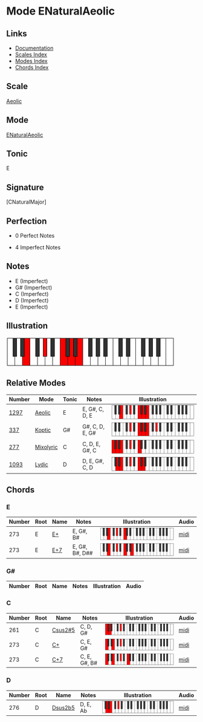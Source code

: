 # Mode ENaturalAeolic

## Links

- [Documentation](index.md)
- [Scales Index](Scales.md)
- [Modes Index](Modes.md)
- [Chords Index](Chords.md)

## Scale

[Aeolic](ScaleAeolic.md)

## Mode

[ENaturalAeolic](ModeENaturalAeolic.md)

## Tonic

E

## Signature

[CNaturalMajor]

## Perfection

 - 0 Perfect Notes

 - 4 Imperfect Notes

## Notes

- E (Imperfect)
- G# (Imperfect)
- C (Imperfect)
- D (Imperfect)
- E (Imperfect)

## Illustration

![ENaturalAeolic](ModeENaturalAeolic.png)

## Relative Modes

| Number | Mode | Tonic | Notes | Illustration |
|--------|------|-------|-------|--------------|
| [1297](https://ianring.com/musictheory/scales/1297) | [Aeolic](ModeAeolic.md) | E | E, G#, C, D, E | ![ENaturalAeolic](ModeENaturalAeolic.png) |
| [337](https://ianring.com/musictheory/scales/337) | [Koptic](ModeKoptic.md) | G# | G#, C, D, E, G# | ![GSharpKoptic](ModeGSharpKoptic.png) |
| [277](https://ianring.com/musictheory/scales/277) | [Mixolyric](ModeMixolyric.md) | C | C, D, E, G#, C | ![CNaturalMixolyric](ModeCNaturalMixolyric.png) |
| [1093](https://ianring.com/musictheory/scales/1093) | [Lydic](ModeLydic.md) | D | D, E, G#, C, D | ![DNaturalLydic](ModeDNaturalLydic.png) |

## Chords

### E

| Number | Root | Name | Notes | Illustration | Audio |
|--------|------|------|-------|--------------|-------|
| 273 | E | [E+](ChordENaturalAugmented.md) | E, G#, B# | ![E+](ChordENaturalAugmentedRootPosition.png) | [midi](ChordENaturalAugmentedRootPosition.mid) |
| 273 | E | [E+7](ChordENaturalAugmentedAugmentedSeventh.md) | E, G#, B#, D## | ![E+7](ChordENaturalAugmentedAugmentedSeventhRootPosition.png) | [midi](ChordENaturalAugmentedAugmentedSeventhRootPosition.mid) |

### G#

| Number | Root | Name | Notes | Illustration | Audio |
|--------|------|------|-------|--------------|-------|

### C

| Number | Root | Name | Notes | Illustration | Audio |
|--------|------|------|-------|--------------|-------|
| 261 | C | [Csus2#5](ChordCNaturalSuspendedSecondSharpFifth.md) | C, D, G# | ![Csus2#5](ChordCNaturalSuspendedSecondSharpFifthRootPosition.png) | [midi](ChordCNaturalSuspendedSecondSharpFifthRootPosition.mid) |
| 273 | C | [C+](ChordCNaturalAugmented.md) | C, E, G# | ![C+](ChordCNaturalAugmentedRootPosition.png) | [midi](ChordCNaturalAugmentedRootPosition.mid) |
| 273 | C | [C+7](ChordCNaturalAugmentedAugmentedSeventh.md) | C, E, G#, B# | ![C+7](ChordCNaturalAugmentedAugmentedSeventhRootPosition.png) | [midi](ChordCNaturalAugmentedAugmentedSeventhRootPosition.mid) |

### D

| Number | Root | Name | Notes | Illustration | Audio |
|--------|------|------|-------|--------------|-------|
| 276 | D | [Dsus2b5](ChordDNaturalSuspendedSecondFlatFifth.md) | D, E, Ab | ![Dsus2b5](ChordDNaturalSuspendedSecondFlatFifthRootPosition.png) | [midi](ChordDNaturalSuspendedSecondFlatFifthRootPosition.mid) |

